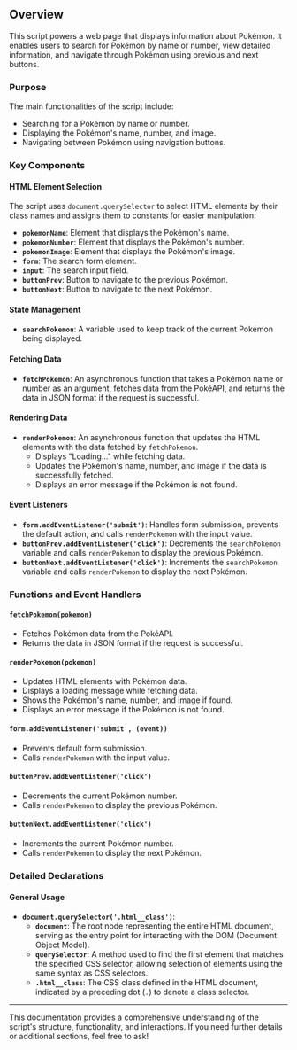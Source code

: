 ## Overview

This script powers a web page that displays information about Pokémon. It enables users to search for Pokémon by name or number, view detailed information, and navigate through Pokémon using previous and next buttons.

### Purpose

The main functionalities of the script include:
- Searching for a Pokémon by name or number.
- Displaying the Pokémon's name, number, and image.
- Navigating between Pokémon using navigation buttons.

### Key Components

#### HTML Element Selection

The script uses `document.querySelector` to select HTML elements by their class names and assigns them to constants for easier manipulation:

- **`pokemonName`**: Element that displays the Pokémon's name.
- **`pokemonNumber`**: Element that displays the Pokémon's number.
- **`pokemonImage`**: Element that displays the Pokémon's image.
- **`form`**: The search form element.
- **`input`**: The search input field.
- **`buttonPrev`**: Button to navigate to the previous Pokémon.
- **`buttonNext`**: Button to navigate to the next Pokémon.

#### State Management

- **`searchPokemon`**: A variable used to keep track of the current Pokémon being displayed.

#### Fetching Data

- **`fetchPokemon`**: An asynchronous function that takes a Pokémon name or number as an argument, fetches data from the PokéAPI, and returns the data in JSON format if the request is successful.

#### Rendering Data

- **`renderPokemon`**: An asynchronous function that updates the HTML elements with the data fetched by `fetchPokemon`.
  - Displays "Loading..." while fetching data.
  - Updates the Pokémon's name, number, and image if the data is successfully fetched.
  - Displays an error message if the Pokémon is not found.

#### Event Listeners

- **`form.addEventListener('submit')`**: Handles form submission, prevents the default action, and calls `renderPokemon` with the input value.
- **`buttonPrev.addEventListener('click')`**: Decrements the `searchPokemon` variable and calls `renderPokemon` to display the previous Pokémon.
- **`buttonNext.addEventListener('click')`**: Increments the `searchPokemon` variable and calls `renderPokemon` to display the next Pokémon.

### Functions and Event Handlers

#### `fetchPokemon(pokemon)`

- Fetches Pokémon data from the PokéAPI.
- Returns the data in JSON format if the request is successful.

#### `renderPokemon(pokemon)`

- Updates HTML elements with Pokémon data.
- Displays a loading message while fetching data.
- Shows the Pokémon's name, number, and image if found.
- Displays an error message if the Pokémon is not found.

#### `form.addEventListener('submit', (event))`

- Prevents default form submission.
- Calls `renderPokemon` with the input value.

#### `buttonPrev.addEventListener('click')`

- Decrements the current Pokémon number.
- Calls `renderPokemon` to display the previous Pokémon.

#### `buttonNext.addEventListener('click')`

- Increments the current Pokémon number.
- Calls `renderPokemon` to display the next Pokémon.

### Detailed Declarations

#### General Usage

- **`document.querySelector('.html__class')`**:
  - **`document`**: The root node representing the entire HTML document, serving as the entry point for interacting with the DOM (Document Object Model).
  - **`querySelector`**: A method used to find the first element that matches the specified CSS selector, allowing selection of elements using the same syntax as CSS selectors.
  - **`.html__class`**: The CSS class defined in the HTML document, indicated by a preceding dot (`.`) to denote a class selector.

---

This documentation provides a comprehensive understanding of the script's structure, functionality, and interactions. If you need further details or additional sections, feel free to ask!